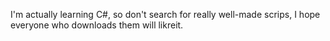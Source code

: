 I'm actually learning C#, so don't search for really well-made scrips, I hope everyone who downloads them will likreit.
